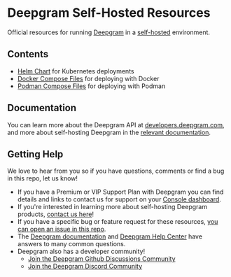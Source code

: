 # Deepgram Self-Hosted Resources
Official resources for running [Deepgram](https://deepgram.com) in a [self-hosted](https://developers.deepgram.com/docs/self-hosted-introduction) environment.

## Contents

* [Helm Chart](charts/deepgram-self-hosted/README.md) for Kubernetes deployments
* [Docker Compose Files](./docker/README.md) for deploying with Docker
* [Podman Compose Files](./podman/README.md) for deploying with Podman

## Documentation

You can learn more about the Deepgram API at [developers.deepgram.com](https://developers.deepgram.com/docs), and more about self-hosting Deepgram in the [relevant documentation](https://developers.deepgram.com/docs/self-hosted-introduction).

## Getting Help

We love to hear from you so if you have questions, comments or find a bug in this repo, let us know!

- If you have a Premium or VIP Support Plan with Deepgram you can find details and links to contact us for support on your [Console dashboard](https://console.deepgram.com).
- If you're interested in learning more about self-hosting Deepgram products, [contact us here](https://deepgram.com/contact-us)!
- If you have a specific bug or feature request for these resources, [you can open an issue in this repo](https://github.com/deepgram/helm-charts/issues/new/choose).
- The [Deepgram documentation](https://developers.deepgram.com) and [Deepgram Help Center](https://deepgram.gitbook.io/help-center) have answers to many common questions.
- Deepgram also has a developer community!
  - [Join the Deepgram Github Discussions Community](https://github.com/orgs/deepgram/discussions)
  - [Join the Deepgram Discord Community](https://discord.gg/xWRaCDBtW4)

